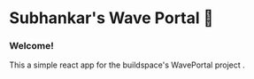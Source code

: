 # Subhankar's Wave Portal 👋

### **Welcome!**

This a simple react app for the buildspace's WavePortal project .
